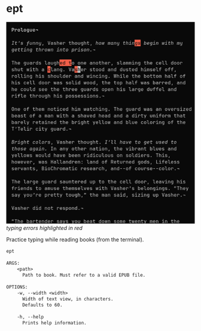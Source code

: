 # ept

![Preview](./preview.png)
*typing errors highlighted in red*

Practice typing while reading books (from the terminal).

```
ept

ARGS:
    <path>
      Path to book. Must refer to a valid EPUB file.

OPTIONS:
    -w, --width <width>
      Width of text view, in characters.
      Defaults to 60.

    -h, --help
      Prints help information.
```
